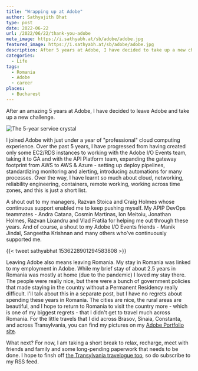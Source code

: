```yaml
---
title: "Wrapping up at Adobe"
author: Sathyajith Bhat
type: post
date: 2022-06-22
url: /2022/06/22/thank-you-adobe
meta_image: https://i.sathyabh.at/sb/adobe/adobe.jpg
featured_image: https://i.sathyabh.at/sb/adobe/adobe.jpg
description: After 5 years at Adobe, I have decided to take up a new challenge
categories: 
  - Life
tags:
  - Romania
  - Adobe
  - career
places:
  - Bucharest
---
```


After an amazing 5 years at Adobe, I have decided to leave Adobe and take up a new challenge.

![The 5-year service crystal](https://i.sathyabh.at/sb/adobe/adobe-5y.jpeg) 

I joined Adobe with just under a year of "professional" cloud computing experience. Over the past 5 years, I have progressed from having created only some EC2/RDS instances to working with the Adobe I/O Events team, taking it to GA and with the API Platform team, expanding the gateway footprint from AWS to AWS & Azure - setting up deploy pipelines, standardizing monitoring and alerting, introducing automations for many processes. Over the way, I have learnt so much about cloud, networking, reliability engineering, containers, remote working, working across time zones, and this is just a short list.

A shout out to my managers, Razvan Stoica and Craig Holmes whose continuous support enabled me to keep pushing myself. My APIP DevOps teammates - Andra Catana, Cosmin Martinas, Ion Meitoiu, Jonathan Holmes, Razvan Lixandru and Vlad Fratila for helping me out through these years. And of course, a shout to my Adobe I/O Events friends - Manik Jindal, Sangeetha Krishnan and many others who've continuously supported me. 

{{< tweet sathyabhat 1536228901294583808 >}}

Leaving Adobe also means leaving Romania. My stay in Romania was linked to my employment in Adobe. While my brief stay of about 2.5 years in Romania was mostly at home (due to the pandemic) I loved my stay there. The people were really nice, but there were a bunch of government policies that made staying in the country without a Permanent Residency really difficult. I'll talk about this in a separate post, but I have no regrets about spending these years in Romania. The cities are nice, the rural areas are beautiful, and I hope to return to Romania to visit the country more - which is one of my biggest regrets - that I didn't get to travel much across Romania. For the little travels that I did across Brasov, Sinaia, Constanta, and across Transylvania, you can find my pictures on my [Adobe Portfolio site](https://pics.sathyabh.at/romania).

What next? For now, I am taking a short break to relax, recharge, meet with friends and family and some long-pending paperwork that needs to be done. I hope to finsh off [the Transylvania travelogue too](https://sathyabh.at/tags/transylvania/), so do subscribe to my RSS feed.

